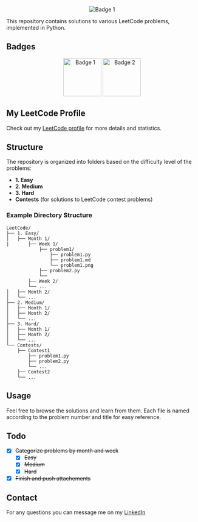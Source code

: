 <p align="center">
  <img src="https://leetcode.com/static/images/LeetCode_Sharing.png" alt="Badge 1" />
  
</p>
This repository contains solutions to various LeetCode problems, implemented in Python.

## Badges
<p align="center">
  <img src="https://i.imgur.com/rd8F0yV.gif" alt="Badge 1" width="100"/>
  <img src="https://i.imgur.com/HRiF5xa.gif" alt="Badge 2" width="100"/>
</p>

## My LeetCode Profile
Check out my [LeetCode profile](https://leetcode.com/u/elkhaligy/) for more details and statistics.

## Structure
The repository is organized into folders based on the difficulty level of the problems:
- **1. Easy**
- **2. Medium**
- **3. Hard**
- **Contests** (for solutions to LeetCode contest problems)

### Example Directory Structure
```
LeetCode/
├── 1. Easy/
│   ├── Month 1/
|       ├── Week 1/
            ├── problem1/
                ├── problem1.py
                ├── problem1.md
                └── problem1.png
            ├── problem2.py
            └──
        ├── Week 2/
        └── ...
│   ├── Month 2/
│   └── ...
├── 2. Medium/
│   ├── Month 1/
│   ├── Month 2/
│   └── ...
├── 3. Hard/
│   ├── Month 1/
│   ├── Month 2/
│   └── ...
└── Contests/
    ├── Contest1
        ├── problem1.py
        ├── problem2.py
        └── ...
    ├── Contest2
    └── ...
```

## Usage
Feel free to browse the solutions and learn from them. Each file is named according to the problem number and title for easy reference.



## Todo
- [x] ~~Categorize problems by month and week~~
  - [x] ~~Easy~~
  - [x] ~~Medium~~
  - [x] ~~Hard~~ 
- [x] ~~Finish and push attachements~~

## Contact
For any questions you can message me on my [LinkedIn](https://www.linkedin.com/in/shehabelkhaligy/)

